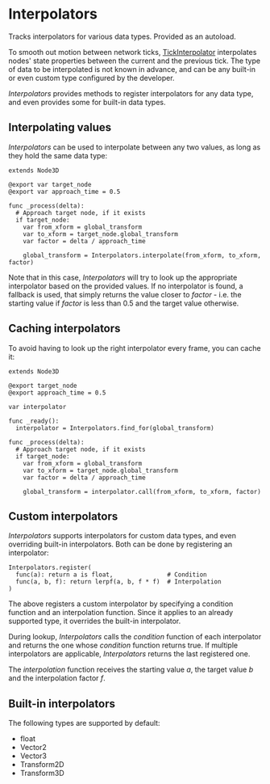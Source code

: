 # Interpolators

Tracks interpolators for various data types. Provided as an autoload.

To smooth out motion between network ticks, [TickInterpolator] interpolates
nodes' state properties between the current and the previous tick. The type of
data to be interpolated is not known in advance, and can be any built-in or
even custom type configured by the developer.

*Interpolators* provides methods to register interpolators for any data type,
and even provides some for built-in data types.

## Interpolating values

*Interpolators* can be used to interpolate between any two values, as long as
they hold the same data type:

```gdscript
extends Node3D

@export var target_node
@export var approach_time = 0.5

func _process(delta):
  # Approach target node, if it exists
  if target_node:
    var from_xform = global_transform
    var to_xform = target_node.global_transform
    var factor = delta / approach_time

    global_transform = Interpolators.interpolate(from_xform, to_xform, factor)
```

Note that in this case, *Interpolators* will try to look up the appropriate
interpolator based on the provided values. If no interpolator is found, a
fallback is used, that simply returns the value closer to *factor* - i.e. the
starting value if *factor* is less than 0.5 and the target value otherwise.

## Caching interpolators

To avoid having to look up the right interpolator every frame, you can cache
it:

```gdscript
extends Node3D

@export target_node
@export approach_time = 0.5

var interpolator

func _ready():
  interpolator = Interpolators.find_for(global_transform)

func _process(delta):
  # Approach target node, if it exists
  if target_node:
    var from_xform = global_transform
    var to_xform = target_node.global_transform
    var factor = delta / approach_time

    global_transform = interpolator.call(from_xform, to_xform, factor)
```

## Custom interpolators

*Interpolators* supports interpolators for custom data types, and even
overriding built-in interpolators. Both can be done by registering an
interpolator:

```gdscript
Interpolators.register(
  func(a): return a is float,               # Condition
  func(a, b, f): return lerpf(a, b, f * f)  # Interpolation
)
```

The above registers a custom interpolator by specifying a condition function
and an interpolation function. Since it applies to an already supported type,
it overrides the built-in interpolator.

During lookup, *Interpolators* calls the *condition* function of each
interpolator and returns the one whose *condition* function returns true. If
multiple interpolators are applicable, *Interpolators* returns the last
registered one.

The *interpolation* function receives the starting value *a*, the target value
*b* and the interpolation factor *f*.

## Built-in interpolators

The following types are supported by default:

* float
* Vector2
* Vector3
* Transform2D
* Transform3D

[TickInterpolator]: ../nodes/tick-interpolator.md

